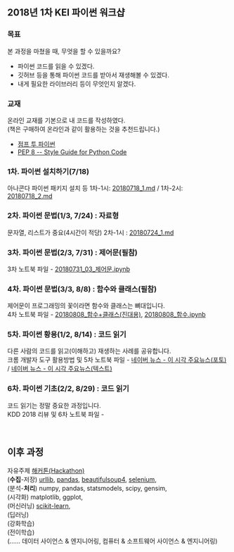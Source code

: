 ## 2018년 1차 KEI 파이썬 워크샵  
  
### 목표
  본 과정을 마쳤을 때, 무엇을 할 수 있을까요?  
  - 파이썬 코드를 읽을 수 있겠다.
  - 깃허브 등을 통해 파이썬 코드를 받아서 재생해볼 수 있겠다.
  - 내게 필요한 라이브러리 등이 무엇인지 알겠다.  
  
### 교재
  온라인 교재를 기본으로 내 코드를 작성하였다.  
  (책은 구매하여 온라인과 같이 활용하는 것을 추천드립니다.)
- [점프 투 파이썬](https://wikidocs.net/book/1)  
- [PEP 8 -- Style Guide for Python Code](https://www.python.org/dev/peps/pep-0008/)  
    
### 1차. 파이썬 설치하기(7/18)  
  아나콘다 파이썬 패키지 설치 등
  1차-1시: [20180718_1.md](./20180718_1.md) / 1차-2시: [20180718_2.md](./20180718_2.md)  
  
### 2차. 파이썬 문법(1/3, 7/24) : 자료형  
  문자열, 리스트가 중요(4시간이 적당)
  2차-1시 : [20180724_1.md](./20180724_1.md)  
  
### 3차. 파이썬 문법(2/3, 7/31) : 제어문(필참)  
  3차 노트북 파일 - [20180731_03_제어문.ipynb](./20180731_03_제어문.ipynb)  
  
### 4차. 파이썬 문법(3/3, 8/8) : 함수와 클래스(필참)  
  제어문이 프로그래밍의 꽃이라면 함수와 클래스는 뼈대입니다.  
  4차 노트북 파일 - [20180808_함수+클래스(진대용)](./20180808_함수+클래스.ipynb), [20180808_함수.ipynb](./20180808_함수.ipynb)  
  
### 5차. 파이썬 황용(1/2, 8/14) : 코드 읽기
  다른 사람의 코드를 읽고(이해하고) 재생하는 사례를 공유합니다.  
  크롬 개발자 도구 활용방법 및 5차 노트북 파일 - [네이버 뉴스 - 이 시각 주요뉴스(포토)](./20180814_1_naverNewsPhoto.ipynb) / [네이버 뉴스 - 이 시각 주요뉴스(텍스트)](./20180814_2_naverNewsText.ipynb) 
    
### 6차. 파이썬 기초(2/2, 8/29) : 코드 읽기
  코드 읽기는 정말 중요한 과정입니다.  
  KDD 2018 리뷰 및 6차 노트북 파일 -  
    
  <br />  
  
## 이후 과정
  자유주제 [해커톤(Hackathon)](https://ko.wikipedia.org/wiki/%ED%95%B4%EC%BB%A4%ED%86%A4)  
  (<b>수집</b>-저장) [urllib](https://docs.python.org/3.6/library/urllib.html), [pandas](https://pandas.pydata.org/), [beautifulsoup4](https://www.crummy.com/software/BeautifulSoup/), [selenium](https://www.seleniumhq.org/),  
  (분석-<b>처리</b>) numpy, pandas, statsmodels, scipy, gensim,      
  (시각화) matplotlib, ggplot,    
  (머신러닝) [scikit-learn](http://scikit-learn.org/stable/),  
  (딥러닝)  
  (강화학습)  
  (전이학습)  
  (...... 데이터 사이언스 & 엔지니어링, 컴퓨터 & 소프트웨어 사이언스 & 엔지니어링)  
